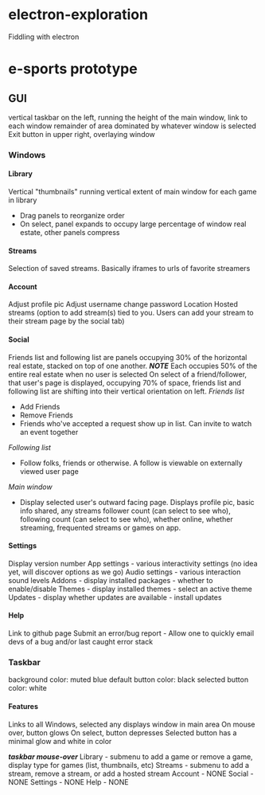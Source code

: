 # electron-exploration
Fiddling with electron

# e-sports prototype

## GUI
vertical taskbar on the left, running the height of the main window, link to each window
remainder of area dominated by whatever window is selected
Exit button in upper right, overlaying window

### Windows
#### Library
Vertical "thumbnails" running vertical extent of main window for each game in library
- Drag panels to reorganize order
- On select, panel expands to occupy large percentage of window real estate, other panels compress
#### Streams
Selection of saved streams. Basically iframes to urls of favorite streamers

#### Account
Adjust profile pic
Adjust username
change password
Location
Hosted streams (option to add stream(s) tied to you. Users can add your stream to their stream
page by the social tab)

#### Social
Friends list and following list are panels occupying 30% of the horizontal real estate, stacked on
top of one another.
***NOTE*** Each occupies 50% of the entire real estate when no user is selected
           On select of a friend/follower, that user's page is displayed, occupying 70% of space,
           friends list and following list are shifting into their vertical orientation on left.
*Friends list*
 - Add Friends
 - Remove Friends
 - Friends who've accepted a request show up in list. Can invite to watch an event together

*Following list*
 - Follow folks, friends or otherwise. A follow is viewable on externally viewed user page

 *Main window*
 - Display selected user's outward facing page. Displays profile pic, basic info shared, any streams
   follower count (can select to see who), following count (can select to see who), whether online,
   whether streaming, frequented streams or games on app.

#### Settings
Display version number
App settings
    - various interactivity settings (no idea yet, will discover options as we go)
Audio settings
    - various interaction sound levels
Addons
    - display installed packages
    - whether to enable/disable
Themes
    - display installed themes
    - select an active theme
Updates
    - display whether updates are available
    - install updates

#### Help
Link to github page
Submit an error/bug report - Allow one to quickly email devs of a bug and/or last caught error stack

### Taskbar
background color: muted blue
default button color: black
selected button color: white

#### Features
Links to all Windows, selected any displays window in main area
On mouse over, button glows
On select, button depresses
Selected button has a minimal glow and white in color

***taskbar mouse-over***
Library - submenu to add a game or remove a game, display type for games (list, thumbnails, etc)
Streams - submenu to add a stream, remove a stream, or add a hosted stream
Account - NONE
Social - NONE
Settings - NONE
Help - NONE
